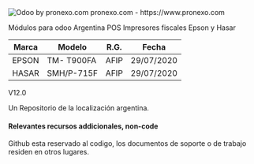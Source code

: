 <img alt="Odoo by pronexo.com" src="https://raw.githubusercontent.com/pronexo-argentina/pos_proxy_services/14.0/pos_proxy_service/static/description/small_logo.png" />
pronexo.com - https://www.pronexo.com

Módulos para odoo Argentina POS Impresores fiscales Epson y Hasar 

|Marca|Modelo|R.G.|Fecha|
|-----|------|----|-----|
|EPSON|TM- T900FA|AFIP|29/07/2020|
|HASAR|SMH/P-715F|AFIP|29/07/2020|

V12.0


Un Repositorio de la localización argentina.

#### Relevantes recursos addicionales, non-code
Github esta reservado al codigo, los documentos de soporte o de trabajo residen en otros lugares.
